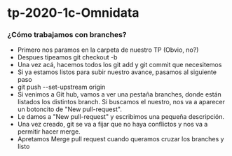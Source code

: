 # tp-2020-1c-Omnidata


<h3> ¿Cómo trabajamos con branches? </h3>

<ul>
  <li>Primero nos paramos en la carpeta de nuestro TP (Obvio, no?) </li>
  <li>Despues tipeamos git checkout -b <nombre-branch> </li>
  <li>Una vez acá, hacemos todos los git add y git commit que necesitemos </li>
  <li>Si ya estamos listos para subir nuestro avance, pasamos al siguiente paso </li>
  <li>git push --set-upstream origin <nombre-branch> </li>
  <li>Si venimos a Git hub, vamos a ver una pestaña branches, donde están listados los distintos branch. Si buscamos el nuestro, nos va a   aparecer un botoncito de "New pull-request". </li>
  <li>Le damos a "New pull-request" y escribimos una pequeña descripción. </li>
  <li>Una vez creado, git se va a fijar que no haya conflictos y nos va a permitir hacer merge.</li>
  <li>Apretamos Merge pull request cuando queramos cruzar los branches y listo</li>
</ul>

